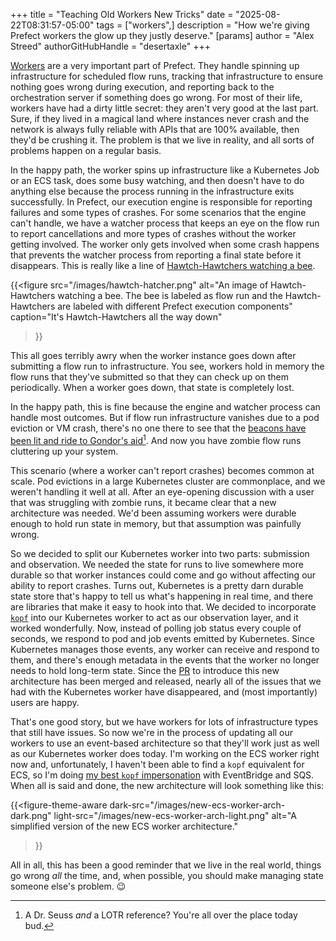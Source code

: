 +++
title = "Teaching Old Workers New Tricks"
date = "2025-08-22T08:31:57-05:00"
tags = ["workers",]
description = "How we're giving Prefect workers the glow up they justly deserve."
[params]
    author = "Alex Streed"
    authorGitHubHandle = "desertaxle"
+++

[Workers](https://docs.prefect.io/v3/concepts/workers) are a very important part of Prefect. They handle spinning up infrastructure for scheduled flow runs, tracking that infrastructure to ensure nothing goes wrong during execution, and reporting back to the orchestration server if something does go wrong. For most of their life, workers have had a dirty little secret: they aren't very good at the last part. Sure, if they lived in a magical land where instances never crash and the network is always fully reliable with APIs that are 100% available, then they'd be crushing it. The problem is that we live in reality, and all sorts of problems happen on a regular basis.

In the happy path, the worker spins up infrastructure like a Kubernetes Job or an ECS task, does some busy watching, and then doesn't have to do anything else because the process running in the infrastructure exits successfully. In Prefect, our execution engine is responsible for reporting failures and some types of crashes. For some scenarios that the engine can't handle, we have a watcher process that keeps an eye on the flow run to report cancellations and more types of crashes without the worker getting involved. The worker only gets involved when some crash happens that prevents the watcher process from reporting a final state before it disappears. This is really like a line of [Hawtch-Hawtchers watching a bee](https://seuss.fandom.com/wiki/Hawtch-Hawtcher_Bee_Watcher).

{{<figure
    src="/images/hawtch-hatcher.png"
    alt="An image of Hawtch-Hawtchers watching a bee. The bee is labeled as flow run and the Hawtch-Hawtchers are labeled with different Prefect execution components"
    caption="It's Hawtch-Hawtchers all the way down"
>}}

This all goes terribly awry when the worker instance goes down after submitting a flow run to infrastructure. You see, workers hold in memory the flow runs that they've submitted so that they can check up on them periodically. When a worker goes down, that state is completely lost.

In the happy path, this is fine because the engine and watcher process can handle most outcomes. But if flow run infrastructure vanishes due to a pod eviction or VM crash, there's no one there to see that the [beacons have been lit and ride to Gondor's aid](https://www.youtube.com/watch?v=jm0wz0ZlYqc)[^1]. And now you have zombie flow runs cluttering up your system.

This scenario (where a worker can't report crashes) becomes common at scale. Pod evictions in a large Kubernetes cluster are commonplace, and we weren't handling it well at all. After an eye-opening discussion with a user that was struggling with zombie runs, it became clear that a new architecture was needed. We'd been assuming workers were durable enough to hold run state in memory, but that assumption was painfully wrong.

So we decided to split our Kubernetes worker into two parts: submission and observation. We needed the state for runs to live somewhere more durable so that worker instances could come and go without affecting our ability to report crashes. Turns out, Kubernetes is a pretty darn durable state store that's happy to tell us what's happening in real time, and there are libraries that make it easy to hook into that. We decided to incorporate [`kopf`](https://github.com/nolar/kopf) into our Kubernetes worker to act as our observation layer, and it worked wonderfully. Now, instead of polling job status every couple of seconds, we respond to pod and job events emitted by Kubernetes. Since Kubernetes manages those events, any worker can receive and respond to them, and there's enough metadata in the events that the worker no longer needs to hold long-term state. Since the [PR](https://github.com/PrefectHQ/prefect/pull/18004) to introduce this new architecture has been merged and released, nearly all of the issues that we had with the Kubernetes worker have disappeared, and (most importantly) users are happy.

That's one good story, but we have workers for lots of infrastructure types that still have issues. So now we're in the process of updating all our workers to use an event-based architecture so that they'll work just as well as our Kubernetes worker does today. I'm working on the ECS worker right now and, unfortunately, I haven't been able to find a `kopf` equivalent for ECS, so I'm doing [my best `kopf` impersonation](https://github.com/PrefectHQ/prefect/pull/18681) with EventBridge and SQS. When all is said and done, the new architecture will look something like this:

{{<figure-theme-aware
    dark-src="/images/new-ecs-worker-arch-dark.png"
    light-src="/images/new-ecs-worker-arch-light.png"
    alt="A simplified version of the new ECS worker architecture."
>}}

All in all, this has been a good reminder that we live in the real world, things go wrong *all* the time, and, when possible, you should make managing state someone else's problem. 😉

[^1]: A Dr. Seuss *and* a LOTR reference? You're all over the place today bud.
